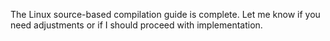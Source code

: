 The Linux source-based compilation guide is complete. Let me know if you need adjustments or if I should proceed with implementation.
